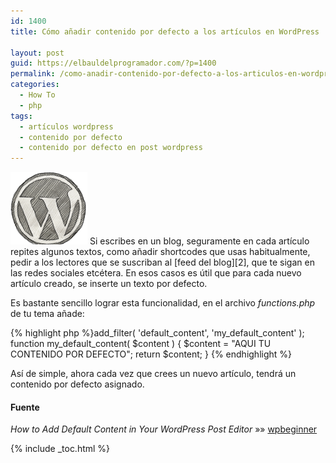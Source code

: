 ```yaml
---
id: 1400
title: Cómo añadir contenido por defecto a los artículos en WordPress

layout: post
guid: https://elbauldelprogramador.com/?p=1400
permalink: /como-anadir-contenido-por-defecto-a-los-articulos-en-wordpress/
categories:
  - How To
  - php
tags:
  - artículos wordpress
  - contenido por defecto
  - contenido por defecto en post wordpress
---
```

<img src="/images/2012/05/Screenshot-05302012-111511-AM1.png" alt="Wordpress" width="123" height="116" class="thumbnail alignleft size-full wp-image-761" />  
Si escribes en un blog, seguramente en cada artículo repites algunos textos, como añadir shortcodes que usas habitualmente, pedir a los lectores que se suscriban al [feed del blog][2], que te sigan en las redes sociales etcétera. En esos casos es útil que para cada nuevo artículo creado, se inserte un texto por defecto. 

Es bastante sencillo lograr esta funcionalidad, en el archivo *functions.php* de tu tema añade:

{% highlight php %}add_filter( 'default_content', 'my_default_content' );
function my_default_content( $content ) {
   $content = "AQUI TU CONTENIDO POR DEFECTO";
 return $content;
}
{% endhighlight %}

Así de simple, ahora cada vez que crees un nuevo artículo, tendrá un contenido por defecto asignado.

#### Fuente

*How to Add Default Content in Your WordPress Post Editor* »» <a href="http://www.wpbeginner.com/wp-tutorials/how-to-add-default-content-in-your-wordpress-post-editor/" target="_blank">wpbeginner</a>



 [2]: /rssfeed/

{% include _toc.html %}

